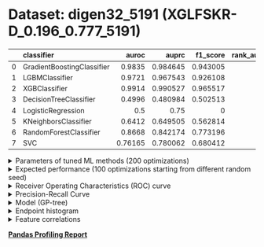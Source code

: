 # Dataset: digen32_5191 (XGLFSKR-D_0.196_0.777_5191)

|    | classifier                 |   auroc |    auprc |   f1_score |   rank_auroc |   rank_auprc |   rank_f1 |
|---:|:---------------------------|--------:|---------:|-----------:|-------------:|-------------:|----------:|
|  0 | GradientBoostingClassifier | 0.9835  | 0.984645 |   0.943005 |            2 |            2 |         2 |
|  1 | LGBMClassifier             | 0.9721  | 0.967543 |   0.926108 |            3 |            3 |         3 |
|  2 | XGBClassifier              | 0.9914  | 0.990527 |   0.965517 |            1 |            1 |         1 |
|  3 | DecisionTreeClassifier     | 0.4996  | 0.480984 |   0.502513 |            7 |            8 |         7 |
|  4 | LogisticRegression         | 0.5     | 0.75     |   0        |            7 |            6 |         8 |
|  5 | KNeighborsClassifier       | 0.6412  | 0.649505 |   0.562814 |            6 |            7 |         6 |
|  6 | RandomForestClassifier     | 0.8668  | 0.842174 |   0.773196 |            4 |            4 |         4 |
|  7 | SVC                        | 0.76165 | 0.780062 |   0.680412 |            5 |            5 |         5 |


<details>
<summary>Parameters of tuned ML methods (200 optimizations)</summary>


```
GradientBoostingClassifier(learning_rate=0.6659353990146355, loss='exponential',
                           max_depth=8, min_samples_leaf=14,
                           n_iter_no_change=18, random_state=5191, tol=1e-07,
                           validation_fraction=0.01)
LGBMClassifier(deterministic=True, force_row_wise=True, max_depth=10,
               metric='binary_logloss', n_estimators=98, n_jobs=1,
               num_leaves=1024, objective='binary', random_state=5191)
XGBClassifier(alpha=0.7821304028298368, base_score=0.5, booster='dart',
              colsample_bylevel=1, colsample_bynode=1, colsample_bytree=1,
              eta=0.3485160605195829, eval_metric='logloss', gamma=0.1,
              gpu_id=-1, importance_type='gain', interaction_constraints='',
              learning_rate=0.348516047, max_delta_step=0, max_depth=8,
              min_child_weight=1, missing=nan, monotone_constraints='()',
              n_estimators=84, n_jobs=1, nthread=1, num_parallel_tree=1,
              random_state=5191, reg_alpha=0.78213042,
              reg_lambda=9.793892381042903, scale_pos_weight=1, subsample=1,
              tree_method='exact', use_label_encoder=False,
              validate_parameters=1, ...)
DecisionTreeClassifier(max_depth=10, max_features='auto', min_samples_leaf=15,
                       min_samples_split=3, random_state=5191)
LogisticRegression(C=0.00011401039620395975, penalty='l1', random_state=5191,
                   solver='liblinear')
KNeighborsClassifier(metric='euclidean', n_neighbors=4, p=3, weights='distance')
RandomForestClassifier(max_depth=9, max_features=None, min_samples_split=8,
                       n_estimators=69, random_state=5191)
SVC(C=11.452632602988592, coef0=9.0, degree=5, probability=True,
    random_state=5191, tol=0.0011856409991547316)
```

</details>

<details>
<summary>Expected performance (100 optimizations starting from different random seed)</summary>
<img src='digen32_5191-box.svg' width=40% />
</details>

<details>
<summary>Receiver Operating Characteristics (ROC) curve</summary>
<img src='digen32_5191-roc.svg' width=40% />
</details>

<details>
<summary>Precision-Recall Curve</summary>
<img src='digen32_5191-prc.svg' width=40% />
</details>

<details>
<summary>Model (GP-tree)</summary>
<img src='digen32_5191-model.svg' height=10% />
</details>

<details>
<summary>Endpoint histogram</summary>
<img src='digen32_5191-endpoint.svg' width=40% />
</details>

<details>
<summary>Feature correlations</summary>
<img src='digen32_5191-corr.svg' width=40% />
</details>

[**Pandas Profiling Report**](https://epistasislab.github.io/digen/profile/digen32_5191.html)